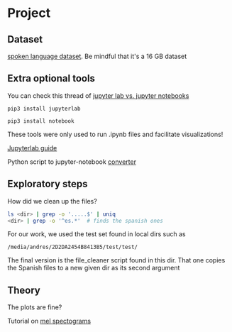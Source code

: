 # Project

## Dataset

[spoken language dataset](https://www.kaggle.com/datasets/toponowicz/spoken-language-identification?resource=download). Be mindful that it's a 16 GB dataset

## Extra optional tools

You can check this thread of [jupyter lab vs. jupyter notebooks](https://stackoverflow.com/questions/50982686/what-is-the-difference-between-jupyter-notebook-and-jupyterlab)
```shell
pip3 install jupyterlab
```

```shell
pip3 install notebook
```

These tools were only used to run .ipynb files and facilitate visualizations!

[Jupyterlab guide](https://jupyter.org/install)

Python script to jupyter-notebook [converter](https://laptrinhx.com/convert-python-script-to-jupyter-notebook-and-vice-versa-1653154340/)

## Exploratory steps

How did we clean up the files?

```bash
ls <dir> | grep -o '.....$' | uniq
<dir> | grep -o '^es.*'  # finds the spanish ones
```
For our work, we used the test set found in local dirs such as
```
/media/andres/2D2DA2454B8413B5/test/test/
```

The final version is the file\_cleaner script found in this dir. That one copies the Spanish files to a new given dir as its second argument

## Theory

The plots are fine?

Tutorial on [mel spectograms](https://medium.com/analytics-vidhya/understanding-the-mel-spectrogram-fca2afa2ce53)

